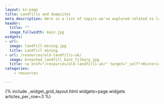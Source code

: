 ```yaml
---
layout: kz-page
title: Landfills and dumpsites
meta_description: Here is a list of topics we've explored related to landfills and dumpsites.
header:
  title: ""
  image_fullwidth: main.jpg
widgets:
- url: 
  image: landfill-mining.jpg
  title: Landfill mining
- url: /resources/old-landfills-uk/
  image: breached_landfill_East_Tilbury.jpg
  title: <a href="/resources/old-landfills-uk/" target="_self">Historic landfills in the UK</a>
categories:
    - resources

---
```



{% include _widget_grid_layout.html widgets=page.widgets articles_per_row=3 %}

